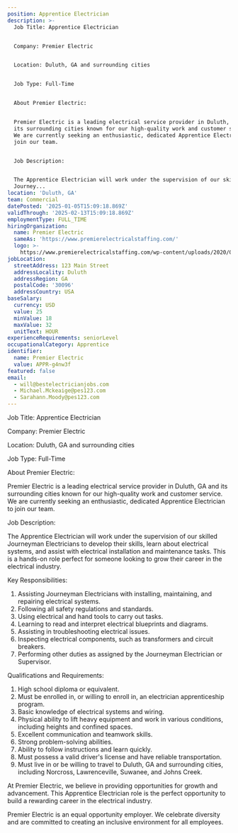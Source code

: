 ```yaml
---
position: Apprentice Electrician
description: >-
  Job Title: Apprentice Electrician


  Company: Premier Electric


  Location: Duluth, GA and surrounding cities


  Job Type: Full-Time 


  About Premier Electric:


  Premier Electric is a leading electrical service provider in Duluth, GA and
  its surrounding cities known for our high-quality work and customer service.
  We are currently seeking an enthusiastic, dedicated Apprentice Electrician to
  join our team.


  Job Description:


  The Apprentice Electrician will work under the supervision of our skilled
  Journey...
location: 'Duluth, GA'
team: Commercial
datePosted: '2025-01-05T15:09:18.869Z'
validThrough: '2025-02-13T15:09:18.869Z'
employmentType: FULL_TIME
hiringOrganization:
  name: Premier Electric
  sameAs: 'https://www.premierelectricalstaffing.com/'
  logo: >-
    https://www.premierelectricalstaffing.com/wp-content/uploads/2020/05/Premier-Electrical-Staffing-logo.png
jobLocation:
  streetAddress: 123 Main Street
  addressLocality: Duluth
  addressRegion: GA
  postalCode: '30096'
  addressCountry: USA
baseSalary:
  currency: USD
  value: 25
  minValue: 18
  maxValue: 32
  unitText: HOUR
experienceRequirements: seniorLevel
occupationalCategory: Apprentice
identifier:
  name: Premier Electric
  value: APPR-g4nw3f
featured: false
email:
  - will@bestelectricianjobs.com
  - Michael.Mckeaige@pes123.com
  - Sarahann.Moody@pes123.com
---
```




Job Title: Apprentice Electrician

Company: Premier Electric

Location: Duluth, GA and surrounding cities

Job Type: Full-Time 

About Premier Electric:

Premier Electric is a leading electrical service provider in Duluth, GA and its surrounding cities known for our high-quality work and customer service. We are currently seeking an enthusiastic, dedicated Apprentice Electrician to join our team.

Job Description:

The Apprentice Electrician will work under the supervision of our skilled Journeyman Electricians to develop their skills, learn about electrical systems, and assist with electrical installation and maintenance tasks. This is a hands-on role perfect for someone looking to grow their career in the electrical industry.

Key Responsibilities:

1. Assisting Journeyman Electricians with installing, maintaining, and repairing electrical systems.
2. Following all safety regulations and standards.
3. Using electrical and hand tools to carry out tasks.
4. Learning to read and interpret electrical blueprints and diagrams.
5. Assisting in troubleshooting electrical issues.
6. Inspecting electrical components, such as transformers and circuit breakers.
7. Performing other duties as assigned by the Journeyman Electrician or Supervisor.

Qualifications and Requirements:

1. High school diploma or equivalent.
2. Must be enrolled in, or willing to enroll in, an electrician apprenticeship program.
3. Basic knowledge of electrical systems and wiring.
4. Physical ability to lift heavy equipment and work in various conditions, including heights and confined spaces.
5. Excellent communication and teamwork skills.
6. Strong problem-solving abilities.
7. Ability to follow instructions and learn quickly.
8. Must possess a valid driver's license and have reliable transportation.
9. Must live in or be willing to travel to Duluth, GA and surrounding cities, including Norcross, Lawrenceville, Suwanee, and Johns Creek.

At Premier Electric, we believe in providing opportunities for growth and advancement. This Apprentice Electrician role is the perfect opportunity to build a rewarding career in the electrical industry. 

Premier Electric is an equal opportunity employer. We celebrate diversity and are committed to creating an inclusive environment for all employees.
